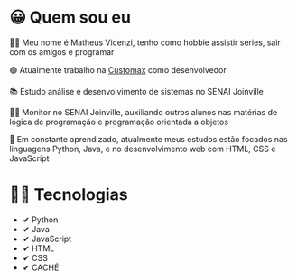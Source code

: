 # 😀 Quem sou eu
👨‍💻 Meu nome é Matheus Vicenzi, tenho como hobbie assistir series, sair com os amigos e programar

🟢 Atualmente trabalho na <a href="https://www.neomind.com.br/" rel="nofollow">Customax</a> como desenvolvedor

📚 Estudo análise e desenvolvimento de sistemas no SENAI Joinville

👨‍🏫 Monitor no SENAI Joinville, auxiliando outros alunos nas matérias de lógica de programação e programação orientada a objetos

🏫 Em constante aprendizado, atualmente meus estudos estão focados nas linguagens Python, Java, e no desenvolvimento web com HTML, CSS e JavaScript

# 🐱‍🐉 Tecnologias

<ul>
  <li>
    ✔ Python
  </li>
  <li>
    ✔ Java
  </li>
  <li>
    ✔ JavaScript
  </li>
  <li>
    ✔ HTML
  </li>
  <li>
    ✔ CSS
  </li>
  <li>
    ✔ CACHÉ
  </li>
</ul>



